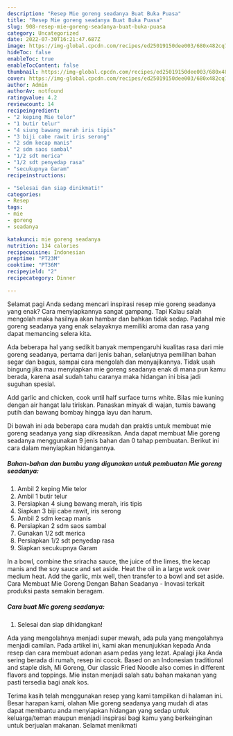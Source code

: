 ```yaml
---
description: "Resep Mie goreng seadanya Buat Buka Puasa"
title: "Resep Mie goreng seadanya Buat Buka Puasa"
slug: 908-resep-mie-goreng-seadanya-buat-buka-puasa
category: Uncategorized
date: 2022-07-30T16:21:47.687Z
image: https://img-global.cpcdn.com/recipes/ed25019150dee003/680x482cq70/mie-goreng-seadanya-foto-resep-utama.jpg
hideToc: false
enableToc: true
enableTocContent: false
thumbnail: https://img-global.cpcdn.com/recipes/ed25019150dee003/680x482cq70/mie-goreng-seadanya-foto-resep-utama.jpg
cover: https://img-global.cpcdn.com/recipes/ed25019150dee003/680x482cq70/mie-goreng-seadanya-foto-resep-utama.jpg
author: Admin
authorAv: notfound
ratingvalue: 4.2
reviewcount: 14
recipeingredient:
- "2 keping Mie telor"
- "1 butir telur"
- "4 siung bawang merah iris tipis"
- "3 biji cabe rawit iris serong"
- "2 sdm kecap manis"
- "2 sdm saos sambal"
- "1/2 sdt merica"
- "1/2 sdt penyedap rasa"
- "secukupnya Garam"
recipeinstructions:

- "Selesai dan siap dinikmati!"
categories:
- Resep
tags:
- mie
- goreng
- seadanya

katakunci: mie goreng seadanya 
nutrition: 134 calories
recipecuisine: Indonesian
preptime: "PT23M"
cooktime: "PT36M"
recipeyield: "2"
recipecategory: Dinner

---
```



Selamat pagi Anda sedang mencari inspirasi resep mie goreng seadanya yang enak? Cara menyiapkannya sangat gampang. Tapi Kalau salah mengolah maka hasilnya akan hambar dan bahkan tidak sedap. Padahal mie goreng seadanya yang enak selayaknya memiliki aroma dan rasa yang dapat memancing selera kita.


Ada beberapa hal yang sedikit banyak mempengaruhi kualitas rasa dari mie goreng seadanya, pertama dari jenis bahan, selanjutnya pemilihan bahan segar dan bagus, sampai cara mengolah dan menyajikannya. Tidak usah bingung jika mau menyiapkan mie goreng seadanya enak di mana pun kamu berada, karena asal sudah tahu caranya maka hidangan ini bisa jadi suguhan spesial.

Add garlic and chicken, cook until half surface turns white. Bilas mie kuning dengan air hangat lalu tiriskan. Panaskan minyak di wajan, tumis bawang putih dan bawang bombay hingga layu dan harum.


Di bawah ini ada beberapa cara mudah dan praktis untuk membuat mie goreng seadanya yang siap dikreasikan. Anda dapat membuat Mie goreng seadanya menggunakan 9 jenis bahan dan 0 tahap pembuatan. Berikut ini cara dalam menyiapkan hidangannya.

<!--inarticleads1-->

##### Bahan-bahan dan bumbu yang digunakan untuk pembuatan Mie goreng seadanya:

1. Ambil 2 keping Mie telor
1. Ambil 1 butir telur
1. Persiapkan 4 siung bawang merah, iris tipis
1. Siapkan 3 biji cabe rawit, iris serong
1. Ambil 2 sdm kecap manis
1. Persiapkan 2 sdm saos sambal
1. Gunakan 1/2 sdt merica
1. Persiapkan 1/2 sdt penyedap rasa
1. Siapkan secukupnya Garam


In a bowl, combine the sriracha sauce, the juice of the limes, the kecap manis and the soy sauce and set aside. Heat the oil in a large wok over medium heat. Add the garlic, mix well, then transfer to a bowl and set aside. Cara Membuat Mie Goreng Dengan Bahan Seadanya - Inovasi terkait produksi pasta semakin beragam. 

<!--inarticleads2-->

##### Cara buat Mie goreng seadanya:


1. Selesai dan siap dihidangkan!

Ada yang mengolahnya menjadi super mewah, ada pula yang mengolahnya menjadi camilan. Pada artikel ini, kami akan menunjukkan kepada Anda resep dan cara membuat adonan asam pedas yang lezat. Apalagi jika Anda sering berada di rumah, resep ini cocok. Based on an Indonesian traditional and staple dish, Mi Goreng, Our classic Fried Noodle also comes in different flavors and toppings. Mie instan menjadi salah satu bahan makanan yang pasti tersedia bagi anak kos. 

Terima kasih telah menggunakan resep yang kami tampilkan di halaman ini. Besar harapan kami, olahan Mie goreng seadanya yang mudah di atas dapat membantu anda menyiapkan hidangan yang sedap untuk keluarga/teman maupun menjadi inspirasi bagi kamu yang berkeinginan untuk berjualan makanan. Selamat menikmati
